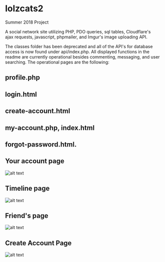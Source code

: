 # lolzcats2

Summer 2018 Project 

A social network site utilizing PHP, PDO queries, sql tables, Cloudflare's ajax requests, javascript, phpmailer, and Imgur's image uploading API. 

The classes folder has been deprecated and all of the API's for database access is now found under api/index.php. All displayed functions in the readme are currently operational besides commenting, messaging, and user searching. The operational pages are the following: 

## profile.php
## login.html
## create-account.html
## my-account.php, index.html
## forgot-password.html. 

## Your account page
![alt text](https://i.imgur.com/GKnHBi0.png)

## Timeline page 
![alt text](https://i.imgur.com/vKedUIV.png)

## Friend's page 
![alt text](https://i.imgur.com/pB0YQs0.png)

## Create Account Page 
![alt text](https://i.imgur.com/YozT9g2.png)
